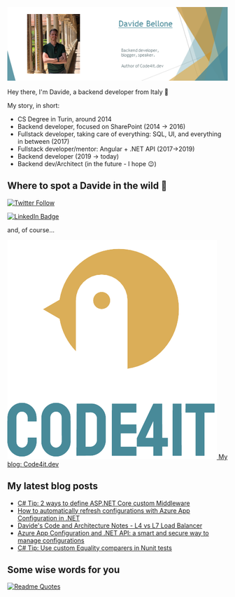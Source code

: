 ![Profile banner](./DavideBellone.png)

Hey there, I'm Davide, a backend developer from Italy 🤏 

My story, in short:

* CS Degree in Turin, around 2014
* Backend developer, focused on SharePoint (2014 -> 2016)
* Fullstack developer, taking care of everything: SQL, UI, and everything in between (2017)
* Fullstack developer/mentor: Angular + .NET API (2017->2019)
* Backend developer (2019 -> today)
* Backend dev/Architect (in the future - I hope 😉)

## Where to spot a Davide in the wild 🦏

[![Twitter Follow](https://img.shields.io/twitter/follow/BelloneDavide?label=Let%27s%20get%20in%20touch%20on%20Twitter&style=social)](https://twitter.com/BelloneDavide)

[![LinkedIn Badge](https://img.shields.io/badge/LinkedIn-Profile-informational?style=social&logo=linkedin)](https://www.linkedin.com/in/bellonedavide/)

and, of course...

[![Personal blog](./logo_small.png) My blog: Code4it.dev](https://www.code4it.dev/)


## My latest blog posts

<!-- BLOG-POST-LIST:START -->
- [C# Tip: 2 ways to define ASP.NET Core custom Middleware](https://www.code4it.dev/csharptips/custom-middleware/)
- [How to automatically refresh configurations with Azure App Configuration in .NET](https://www.code4it.dev/blog/azure-app-configuration-refresh-config/)
- [Davide&#39;s Code and Architecture Notes - L4 vs L7 Load Balancer](https://www.code4it.dev/architecture-notes/l4-vs-l7-load-balancers/)
- [Azure App Configuration and .NET API: a smart and secure way to manage configurations](https://www.code4it.dev/blog/azure-app-configuration-dotnet-api/)
- [C# Tip: Use custom Equality comparers in Nunit tests](https://www.code4it.dev/csharptips/nunit-equals-custom-comparer/)
<!-- BLOG-POST-LIST:END -->



## Some wise words for you

[![Readme Quotes](https://quotes-github-readme.vercel.app/api?type=horizontal&theme=light)](https://github.com/piyushsuthar/github-readme-quotes)
